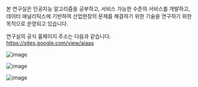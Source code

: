 


본 연구실은 인공지능 알고리즘을 공부하고, 서비스 가능한 수준의 서비스를 개발하고, 데이터 애널리틱스에 기반하여 산업현장의 문제를 해결하기 위한 기술을 연구하기 위한 목적으로 운영되고 있습니다.


연구실의 공식 홈페이지 주소는 다음과 같습니다. https://sites.google.com/view/aiaas





![image](https://user-images.githubusercontent.com/87959006/126928070-cce2f781-7ac9-4e8c-889b-9d5d9666fa3c.png)

![image](https://user-images.githubusercontent.com/87959006/126928162-e6817bc4-caa2-4d97-91d2-5ee107dc553d.png)

![image](https://user-images.githubusercontent.com/87959006/126928181-9a7ce5b3-dc79-42f2-9396-1a03ba40e721.png)
